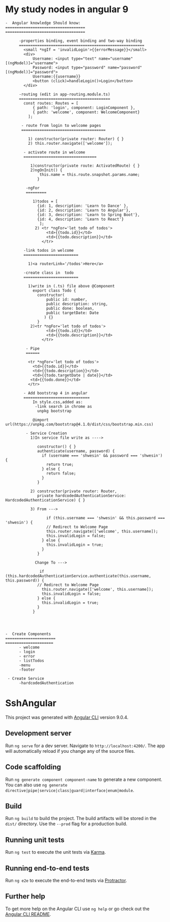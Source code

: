 My study nodes in angular 9
============================
    -  Angular knowledge Should know:
    ===================================
    ===================================
    
          -properties binding, event binding and two-way binding
          =======================================================
            <small *ngIf = 'invalidLogin'>{{errorMessage}}</small>
            <div>
                Username: <input type="text" name="username" [(ngModel)]="username">
                Password: <input type="password" name="password" [(ngModel)]="password">
                Username:{{username}}
                <button (click)=handleLogin()>Login</button>
            </div>
            
          -routing (edit in app-routing.module.ts)
          ========================================
            const routes: Routes = [
                { path: 'login', component: LoginComponent },
                { path: 'welcome', component: WelcomeComponent}
              ];
              
           - route from login to welcome pages
           =====================================
           
              1) constructor(private router: Router) { }
              2) this.router.navigate(['welcome']);
              
            - activate route in welcome
            ================================
            
               1)constructor(private route: ActivatedRoute) { }
               2)ngOnInit() {
                   this.name = this.route.snapshot.params.name;
                  }
                  
             -ngFor
             =========
             
                1)todos = [
                  {id: 1, description: 'Learn to Dance' },
                  {id: 2, description: 'Learn to Angular'},
                  {id: 3, description: 'Learn to Spring Boot'},
                  {id: 4, description: 'Learn to React'}
                   ];
                 2) <tr *ngFor='let todo of todos'>
                      <td>{{todo.id}}</td>
                      <td>{{todo.description}}</td>
                    </tr>
                    
            -link todos in welcome
            ========================
            
              1)<a routerLink='/todos'>Here</a>
              
            -create class in  todo 
            ========================
            
              1)write in (.ts) file above @Component
                export class Todo {
                  constructor(
                      public id: number,
                      public description: string,
                      public done: boolean,
                      public targetDate: Date
                     ) {}
                  }
               2)<tr *ngFor='let todo of todos'>
                      <td>{{todo.id}}</td>
                      <td>{{todo.description}}</td>
                    </tr>
                    
             - Pipe
             ======
             
              <tr *ngFor='let todo of todos'>
                <td>{{todo.id}}</td>
                <td>{{todo.description}}</td>
                <td>{{todo.targetDate | date}}</td>
               <td>{{todo.done}}</td>
              </tr>
            
            - Add bootstrap 4 in angular
            =============================
                In style.css,added as:
                 -link search in chrome as 
                  unpkg bootstrap
                
                @import url(https://unpkg.com/bootstrap@4.1.0/dist/css/bootstrap.min.css)
                
             - Service Creation
               1)In service file write as ---->
               
                  constructor() { }
                  authenticate(username, password) {
                    if (username === 'shwesin' && password === 'shwesin') {
                      return true;
                    } else {
                      return false;
                    }
                  }
                  
               2) constructor(private router: Router,
                  private hardcodedAuthenticationService: HardcodedAuthenticationService) { }
                
               3) From --->
                
                      if (this.username === 'shwesin' && this.password === 'shwesin') {
                      // Redirect to Welcome Page
                      this.router.navigate(['welcome', this.username]);
                      this.invalidLogin = false;
                    } else {
                      this.invalidLogin = true;
                    }
                  }
                  
                 Change To --->
                 
                   if (this.hardcodedAuthenticationService.authenticate(this.username, this.password)) {
                  // Redirect to Welcome Page
                    this.router.navigate(['welcome', this.username]);
                    this.invalidLogin = false;
                  } else {
                    this.invalidLogin = true;
                  }
                }

            
              
              
    -  Create Components
    ======================
    =====================
          - welcome
          - login
          - error
          - listTodos
          -menu
          -footer
          
     - Create Service
          -hardcodedAuthentication






# SshAngular

This project was generated with [Angular CLI](https://github.com/angular/angular-cli) version 9.0.4.

## Development server

Run `ng serve` for a dev server. Navigate to `http://localhost:4200/`. The app will automatically reload if you change any of the source files.

## Code scaffolding

Run `ng generate component component-name` to generate a new component. You can also use `ng generate directive|pipe|service|class|guard|interface|enum|module`.

## Build

Run `ng build` to build the project. The build artifacts will be stored in the `dist/` directory. Use the `--prod` flag for a production build.

## Running unit tests

Run `ng test` to execute the unit tests via [Karma](https://karma-runner.github.io).

## Running end-to-end tests

Run `ng e2e` to execute the end-to-end tests via [Protractor](http://www.protractortest.org/).

## Further help

To get more help on the Angular CLI use `ng help` or go check out the [Angular CLI README](https://github.com/angular/angular-cli/blob/master/README.md).
